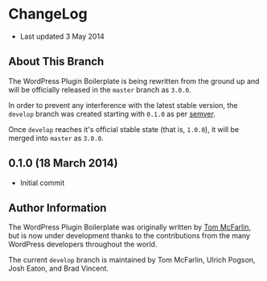 # ChangeLog

* Last updated 3 May 2014

## About This Branch

The WordPress Plugin Boilerplate is being rewritten from the ground up and will be officially released in the `master` branch as `3.0.0`.

In order to prevent any interference with the latest stable version, the `develop` branch was created starting with `0.1.0` as per [semver](http://semver.org/).

Once `develop` reaches it's official stable state (that is, `1.0.0`), it will be merged into `master` as `3.0.0`.

## 0.1.0 (18 March 2014)

* Initial commit

## Author Information

The WordPress Plugin Boilerplate was originally written by [Tom McFarlin](http://twitter.com/tommcfarlin/), but is now under development thanks to the contributions from the many WordPress developers throughout the world.

The current `develop` branch is maintained by Tom McFarlin, Ulrich Pogson, Josh Eaton, and Brad Vincent.
